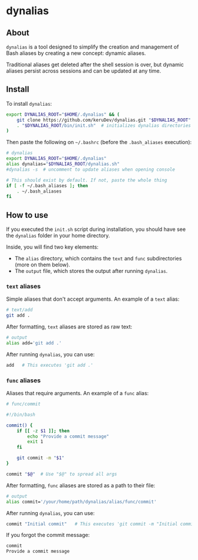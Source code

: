 # dynalias

## About
`dynalias` is a tool designed to simplify the creation and management of
Bash aliases by creating a new concept: dynamic aliases.

Traditional aliases get deleted after the shell session is over, 
but dynamic aliases persist across sessions and can be updated at any time.


## Install
To install `dynalias`:
```sh
export DYNALIAS_ROOT="$HOME/.dynalias" && (
    git clone https://github.com/keruDev/dynalias.git "$DYNALIAS_ROOT"
    . "$DYNALIAS_ROOT/bin/init.sh"  # initializes dynalias directories
)
```

Then paste the following on `~/.bashrc` (before the `.bash_aliases` execution):
```sh
# dynalias
export DYNALIAS_ROOT="$HOME/.dynalias"
alias dynalias="$DYNALIAS_ROOT/dynalias.sh"
#dynalias -s  # uncomment to update aliases when opening console

# This should exist by default. If not, paste the whole thing
if [ -f ~/.bash_aliases ]; then
    . ~/.bash_aliases
fi
```


## How to use
If you executed the `init.sh` script during installation, you should have see the `dynalias` folder in your home directory.

Inside, you will find two key elements:
- The `alias` directory, which contains the `text` and `func` subdirectories (more on them below). 
- The `output` file, which stores the output after running `dynalias`.

### `text` aliases
Simple aliases that don't accept arguments. An example of a `text` alias:
```sh
# text/add
git add .
```

After formatting, `text` aliases are stored as raw text:
```sh
# output
alias add='git add .'
```

After running `dynalias`, you can use: 
```sh
add   # This executes 'git add .'
```

### `func` aliases
Aliases that require arguments. An example of a `func` alias:
```sh
# func/commit

#!/bin/bash

commit() {
    if [[ -z $1 ]]; then
        echo "Provide a commit message"
        exit 1
    fi

    git commit -m "$1"
}

commit "$@"  # Use "$@" to spread all args
```

After formatting, `func` aliases are stored as a path to their file:
```sh
# output
alias commit='/your/home/path/dynalias/alias/func/commit'
```

After running `dynalias`, you can use: 
```sh
commit "Initial commit"   # This executes 'git commit -m "Initial commit"'
```

If you forgot the commit message:
```sh
commit
Provide a commit message
```